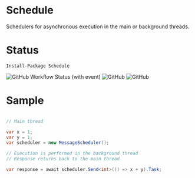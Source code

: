# Schedule

Schedulers for asynchronous execution in the main or background threads.

# Status

```
Install-Package Schedule
```

![GitHub Workflow Status (with event)](https://img.shields.io/github/actions/workflow/status/Indemos/Schedule/dotnet.yml?event=push)
![GitHub](https://img.shields.io/github/license/Indemos/Schedule)
![GitHub](https://img.shields.io/badge/system-Windows%20%7C%20Linux%20%7C%20Mac-blue)

# Sample 

```C#

// Main thread

var x = 1;
var y = 1;
var scheduler = new MessageScheduler();

// Execution is performed in the background thread
// Response returns back to the main thread

var response = await scheduler.Send<int>(() => x + y).Task;
```
